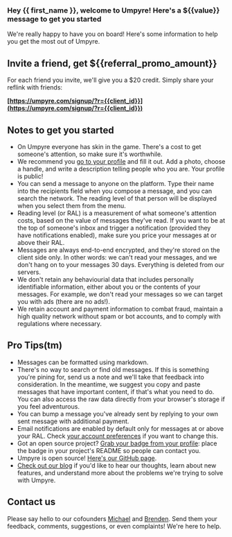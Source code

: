 ### Hey {{ first_name }}, welcome to Umpyre! Here's a \${{value}} message to get you started

We're really happy to have you on board! Here's some information to help you
get the most out of Umpyre.

## Invite a friend, get \${{referral_promo_amount}}

For each friend you invite, we'll give you a $20 credit. Simply share your reflink with friends:

**[https://umpyre.com/signup/?r={{client_id}}](https://umpyre.com/signup/?r={{client_id}})**

## Notes to get you started

- On Umpyre everyone has skin in the game. There's a cost to get someone's
  attention, so make sure it's worthwhile.
- We recommend you [go to your profile](/profile) and fill it out. Add a photo,
  choose a handle, and write a description telling people who you are.
  Your profile is public!
- You can send a message to anyone on the platform. Type their name into
  the recipients field when you compose a message, and you can search the
  network. The reading level of that person will be displayed when you select
  them from the menu.
- Reading level (or RAL) is a measurement of what someone's attention costs,
  based on the value of messages they've read. If you want to be at the top of
  someone's inbox and trigger a notification (provided they have notifications
  enabled), make sure you price your messages at or above their RAL.
- Messages are always end-to-end encrypted, and they're stored on the client
  side only. In other words: we can't read your messages, and we don't hang on
  to your messages 30 days. Everything is deleted from our servers.
- We don't retain any behaviourial data that includes personally identifiable
  information, either about you or the contents of your messages. For
  example, we don't read your messages so we can target you with ads (there
  are no ads!).
- We retain account and payment information to combat fraud, maintain a high
  quality network without spam or bot accounts, and to comply with
  regulations where necessary.

## Pro Tips(tm)

- Messages can be formatted using markdown.
- There's no way to search or find old messages. If this is something
  you're pining for, send us a note and we'll take that feedback into
  consideration. In the meantime, we suggest you copy and paste messages that
  have important content, if that's what you need to do. You can also access
  the raw data directly from your browser's storage if you feel adventurous.
- You can bump a message you've already sent by replying to your own sent
  message with additional payment.
- Email notifications are enabled by default only for messages at or above your
  RAL. Check [your account preferences](/account) if you want to change this.
- Got an open source project? [Grab your badge from your profile](/profile):
  place the badge in your project's README so people can contact you.
- Umpyre is open source! [Here's our GitHub page](https://github.com/umpyre-code/).
- [Check out our blog](https://blog.umpyre.com/) if you'd like to hear our
  thoughts, learn about new features, and understand more about the problems
  we're trying to solve with Umpyre.

## Contact us

Please say hello to our cofounders [Michael](/c/michael) and
[Brenden](/c/brenden). Send them your feedback, comments, suggestions, or
even complaints! We're here to help.
